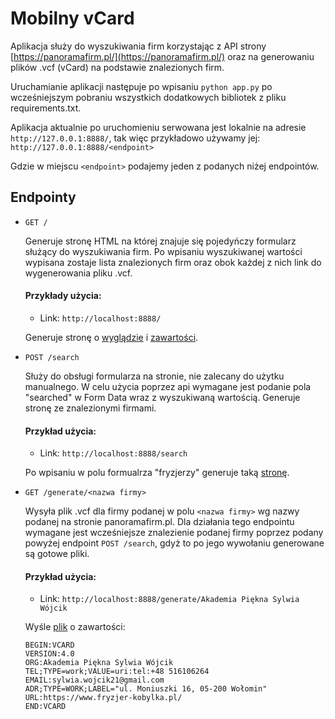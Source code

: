 # Mobilny vCard
  
  Aplikacja służy do wyszukiwania firm korzystając z API strony [https://panoramafirm.pl/](https://panoramafirm.pl/) oraz na generowaniu plików .vcf (vCard) na podstawie znalezionych firm.

  Uruchamianie aplikacji następuje po wpisaniu `python app.py` po wcześniejszym pobraniu wszystkich dodatkowych bibliotek z pliku requirements.txt.

  Aplikacja aktualnie po uruchomieniu serwowana jest lokalnie na adresie `http://127.0.0.1:8888/`, tak więc przykładowo używamy jej:
  `http://127.0.0.1:8888/<endpoint>`

  Gdzie w miejscu `<endpoint>` podajemy jeden z podanych niżej endpointów.

## Endpointy

* `GET /`

  Generuje stronę HTML na której znajuje się pojedyńczy formularz służący do wyszukiwania firm. Po wpisaniu wyszukiwanej wartości wypisana zostaje lista znalezionych firm oraz obok każdej z nich link do wygenerowania pliku .vcf.
  
  #### Przykłady użycia:
  - Link:
  `http://localhost:8888/`
  
  Generuje stronę o [wyglądzie](https://doragu.github.io/PPKWU/example.PNG) i [zawartości](https://raw.githubusercontent.com/Doragu/PPKWU/ZADANIE4/app/index.html).

* `POST /search`

  Służy do obsługi formularza na stronie, nie zalecany do użytku manualnego. W celu użycia poprzez api wymagane jest podanie pola "searched" w Form Data wraz z wyszukiwaną wartością. Generuje stronę ze znalezionymi firmami.
  
  #### Przykład użycia:
  - Link:
  `http://localhost:8888/search`
  
  Po wpisaniu w polu formualrza "fryzjerzy" generuje taką [stronę](https://doragu.github.io/PPKWU/index.html).
  
* `GET /generate/<nazwa firmy>`

  Wysyła plik .vcf dla firmy podanej w polu `<nazwa firmy>` wg nazwy podanej na stronie panoramafirm.pl. Dla działania tego endpointu wymagane jest wcześniejsze znalezienie podanej firmy poprzez podany powyżej endpoint `POST /search`, gdyż to po jego wywołaniu generowane są gotowe pliki.
  
  #### Przykład użycia:
  - Link:
  `http://localhost:8888/generate/Akademia Piękna Sylwia Wójcik`
  
  Wyśle [plik](http://doragu.github.io/PPKWU/generated_files/AkademiaPi%C4%99knaSylwiaW%C3%B3jcik.vcf) o zawartości:
  ```
  BEGIN:VCARD
  VERSION:4.0
  ORG:Akademia Piękna Sylwia Wójcik
  TEL;TYPE=work;VALUE=uri:tel:+48 516106264
  EMAIL:sylwia.wojcik21@gmail.com
  ADR;TYPE=WORK;LABEL="ul. Moniuszki 16, 05-200 Wołomin"
  URL:https://www.fryzjer-kobylka.pl/
  END:VCARD
  ```
